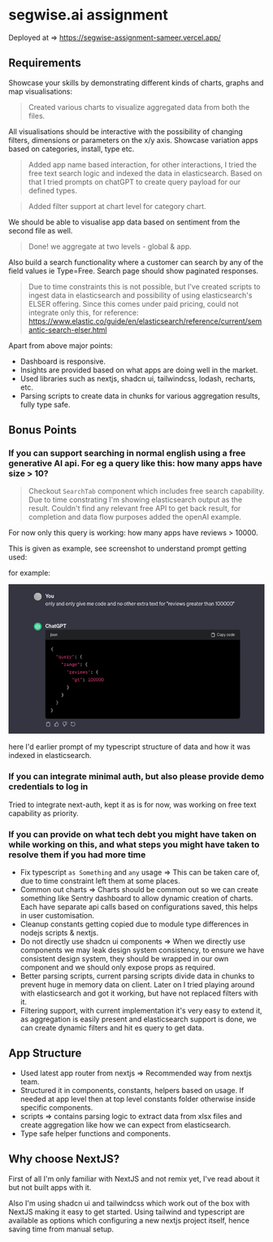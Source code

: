 # segwise.ai assignment

Deployed at => https://segwise-assignment-sameer.vercel.app/

## Requirements

Showcase your skills by demonstrating different kinds of charts, graphs and map visualisations:

> Created various charts to visualize aggregated data from both the files.

All visualisations should be interactive with the possibility of changing filters, dimensions or parameters on the x/y axis. Showcase variation apps based on categories, install, type etc.

> Added app name based interaction, for other interactions, I tried the free text search logic and indexed the data in elasticsearch. Based on that I tried prompts on chatGPT to create query payload for our defined types.


> Added filter support at chart level for category chart.

We should be able to visualise app data based on sentiment from the second file as well.

> Done! we aggregate at two levels - global & app.

Also build a search functionality where a customer can search by any of the field values ie Type=Free. Search page should show paginated responses.

> Due to time constraints this is not possible, but I've created scripts to ingest data in elasticsearch and possibility of using elasticsearch's ELSER offering.
> Since this comes under paid pricing, could not integrate only this, for reference: https://www.elastic.co/guide/en/elasticsearch/reference/current/semantic-search-elser.html

Apart from above major points:
- Dashboard is responsive.
- Insights are provided based on what apps are doing well in the market.
- Used libraries such as nextjs, shadcn ui, tailwindcss, lodash, recharts, etc.
- Parsing scripts to create data in chunks for various aggregation results, fully type safe.


## Bonus Points

### If you can support searching in normal english using a free generative AI api. For eg a query like this: how many apps have size > 10?

> Checkout `SearchTab` component which includes free search capability. Due to time constrating I'm showing elasticsearch output as the result. Couldn't find any relevant free API to get back result, for completion and data flow purposes added the openAI example.

For now only this query is working: how many apps have reviews > 10000.

This is given as example, see screenshot to understand prompt getting used:

for example:

![Chat GPT prompt](./public/chatgpt-ss.png)

here I'd earlier prompt of my typescript structure of data and how it was indexed in elasticsearch.

### If you can integrate minimal auth, but also please provide demo credentials to log in

Tried to integrate next-auth, kept it as is for now, was working on free text capability as priority.

### If you can provide on what tech debt you might have taken on while working on this, and what steps you might have taken to resolve them if you had more time

- Fix typescript `as Something` and `any` usage => This can be taken care of, due to time constraint left them at some places.
- Common out charts => Charts should be common out so we can create something like Sentry dashboard to allow dynamic creation of charts. Each have separate api calls based on configurations saved, this helps in user customisation.
- Cleanup constants getting copied due to module type differences in nodejs scripts & nextjs.
- Do not directly use shadcn ui components => When we directly use components we may leak design system consistency, to ensure we have consistent design system, they should be wrapped in our own component and we should only expose props as required.
- Better parsing scripts, current parsing scripts divide data in chunks to prevent huge in memory data on client. Later on I tried playing around with elasticsearch and got it working, but have not replaced filters with it.
- Filtering support, with current implementation it's very easy to extend it, as aggregation is easily present and elasticsearch support is done, we can create dynamic filters and hit es query to get data.

## App Structure

- Used latest app router from nextjs => Recommended way from nextjs team.
- Structured it in components, constants, helpers based on usage. If needed at app level then at top level constants folder otherwise inside specific components.
- scripts => contains parsing logic to extract data from xlsx files and create aggregation like how we can expect from elasticsearch.
- Type safe helper functions and components.

## Why choose NextJS?

First of all I'm only familiar with NextJS and not remix yet, I've read about it but not built apps with it.

Also I'm using shadcn ui and tailwindcss which work out of the box with NextJS making it easy to get started. Using tailwind and typescript are available as options which configuring a new nextjs project itself, hence saving time from manual setup.